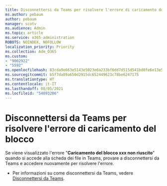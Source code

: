 ```yaml
---
title: Disconnettersi da Teams per risolvere l'errore di caricamento del blocco
ms.author: pebaum
author: pebaum
manager: scotv
ms.audience: Admin
ms.topic: article
ms.service: o365-administration
ROBOTS: NOINDEX, NOFOLLOW
localization_priority: Priority
ms.collection: Adm_O365
ms.custom:
- "9002922"
- "5592"
ms.openlocfilehash: 83cda9e663e5143e5023e6a233bf6dd7d515d541bd0fe6e13e50b61c26066416
ms.sourcegitcommit: b5f7da89a650d2915dc652449623c78be6247175
ms.translationtype: HT
ms.contentlocale: it-IT
ms.lasthandoff: 08/05/2021
ms.locfileid: "54093206"
---
```

# <a name="sign-out-of-teams-to-resolve-loading-chunk-error"></a>Disconnettersi da Teams per risolvere l'errore di caricamento del blocco

Se viene visualizzato l'errore "**Caricamento del blocco xxx non riuscito**" quando si accede alla scheda dei file in Teams, provare a disconnettersi da Teams e accedere nuovamente per risolvere l'errore.

- Per informazioni su come disconnettersi da Teams, vedere [Disconnettersi da Teams](https://support.microsoft.com/en-ie/office/sign-out-of-teams-a6d76e69-e1dd-4bc4-8e5f-04ba48384487).
